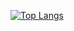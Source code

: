 [![Top Langs](https://github-readme-stats.vercel.app/api/top-langs/?username=kath3rine&exclude_repo=research&layout=compact)](https://github.com/kath3rine/github-readme-stats)
